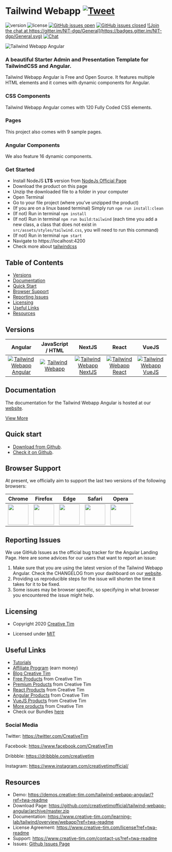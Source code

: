 # Tailwind Webapp <a href="https://twitter.com/intent/tweet?url=https%3A%2F%2Fwww.creative-tim.com%2Flearning-lab%2Ftailwindcss-starter-project%23%2Fpresentation&text=Tailwind%20Starter%20Kit%20by%20Creative%20Tim&original_referer=&via=Creative%20Tim&hashtags=creativetim" target="_blank">![Tweet](https://img.shields.io/twitter/url/http/shields.io.svg?style=social&logo=twitter)</a>

![version](https://img.shields.io/badge/version-1.0.0-blue.svg) ![license](https://img.shields.io/badge/license-MIT-blue.svg) <a href="https://github.com/creativetimofficial/tailwind-webapp-angular/issues?q=is%3Aopen+is%3Aissue" target="_blank">![GitHub issues open](https://img.shields.io/github/issues/creativetimofficial/tailwind-webapp-angular.svg)</a> <a href="https://github.com/creativetimofficial/tailwind-webapp-angular/issues?q=is%3Aissue+is%3Aclosed" target="_blank">![GitHub issues closed](https://img.shields.io/github/issues-closed-raw/creativetimofficial/tailwind-webapp-angular.svg)</a> <a href="https://gitter.im/creative-tim-general/Lobby" target="_blank">![Join the chat at https://gitter.im/NIT-dgp/General](https://badges.gitter.im/NIT-dgp/General.svg)</a> <a href="https://discord.gg/E4aHAQy" target="_blank">![Chat](https://img.shields.io/badge/chat-on%20discord-7289da.svg)</a>

![Tailwind Webapp Angular](https://github.com/creativetimofficial/public-assets/blob/master/tailwind-webapp-angular/tailwind-webapp-angular.jpg?raw=true)

### A beautiful Starter Admin and Presentation Template for TailwindCSS and Angular.

Tailwind Webapp Angular is Free and Open Source. It features multiple HTML elements and it comes with dynamic components for Angular.

### CSS Components

Tailwind Webapp Angular comes with 120 Fully Coded CSS elements.

### Pages

This project also comes with 9 sample pages.

### Angular Components

We also feature 16 dynamic components.

### Get Started

- Install NodeJS **LTS** version from <a href="https://nodejs.org/en/?ref=creativetim">NodeJs Official Page</a>
- Download the product on this page
- Unzip the downloaded file to a folder in your computer
- Open Terminal
- Go to your file project (where you’ve unzipped the product)
- (If you are on a linux based terminal) Simply run `npm run install:clean`
- (If not) Run in terminal `npm install`
- (If not) Run in terminal `npm run build:tailwind` (each time you add a new class, a class that does not exist in `src/assets/styles/tailwind.css`, you will need to run this command)
- (If not) Run in terminal `npm start`
- Navigate to https://localhost:4200
- Check more about [tailwindcss](https://tailwindcss.com/?ref=creativetim)


## Table of Contents

* [Versions](#versions)
* [Documentation](#documentation)
* [Quick Start](#quick-start)
* [Browser Support](#browser-support)
* [Reporting Issues](#reporting-issues)
* [Licensing](#licensing)
* [Useful Links](#useful-links)
* [Resources](#resources)

## Versions

| Angular | JavaScript / HTML | NextJS | React | VueJS |
| :---: | :---: | :---: | :---: | :---: |
| [![Tailwind Webapp Angular](https://github.com/creativetimofficial/public-assets/blob/master/tailwind-webapp-angular/tailwind-webapp-angular.jpg?raw=true)](https://www.creative-tim.com/product/tailwind-webapp-angular?ref=twa-github-readme)  | [![Tailwind Webapp](https://github.com/creativetimofficial/public-assets/blob/master/tailwind-webapp/tailwind-webapp.jpg?raw=true)](https://www.creative-tim.com/product/tailwind-webapp?ref=twa-github-readme)  | [![Tailwind Webapp NextJS](https://github.com/creativetimofficial/public-assets/blob/master/tailwind-webapp-nextjs/tailwind-webapp-nextjs.jpg?raw=true)](https://www.creative-tim.com/product/tailwind-webapp-nextjs?ref=twa-github-readme)  | [![Tailwind Webapp React](https://github.com/creativetimofficial/public-assets/blob/master/tailwind-webapp-react/tailwind-webapp-react.jpg?raw=true)](https://www.creative-tim.com/product/tailwind-webapp-react?ref=twa-github-readme)  | [![Tailwind Webapp VueJS](https://github.com/creativetimofficial/public-assets/blob/master/tailwind-webapp-vuejs/tailwind-webapp-vuejs.jpg?raw=true)](https://www.creative-tim.com/product/tailwind-webapp-vuejs?ref=twa-github-readme)

## Documentation
The documentation for the Tailwind Webapp Angular is hosted at our <a href="https://www.creative-tim.com/learning-lab/tailwind/overview/webapp?ref=twa-readme" target="_blank">website</a>.

<a href="https://demos.creative-tim.com/tailwind-webapp-angular/?ref=twa-readme" target="_blank">View More</a>


## Quick start

- <a href="https://github.com/creativetimofficial/tailwind-webapp-angular/archive/master.zip" target="_blank">Download from Github</a>.
- <a href="https://github.com/creativetimofficial/tailwind-webapp-angular" target="_blank">Check it on Github</a>.

## Browser Support

At present, we officially aim to support the last two versions of the following browsers:

| Chrome | Firefox | Edge | Safari | Opera |
|:---:|:---:|:---:|:---:|:---:|
| <img src="https://github.com/creativetimofficial/public-assets/blob/master/logos/chrome-logo.png?raw=true" width="64" height="64"> | <img src="https://raw.githubusercontent.com/creativetimofficial/public-assets/master/logos/firefox-logo.png" width="64" height="64"> | <img src="https://raw.githubusercontent.com/creativetimofficial/public-assets/master/logos/edge-logo.png" width="64" height="64"> | <img src="https://raw.githubusercontent.com/creativetimofficial/public-assets/master/logos/safari-logo.png" width="64" height="64"> | <img src="https://raw.githubusercontent.com/creativetimofficial/public-assets/master/logos/opera-logo.png" width="64" height="64"> |

## Reporting Issues

We use GitHub Issues as the official bug tracker for the Angular Landing Page. Here are some advices for our users that want to report an issue:

1. Make sure that you are using the latest version of the Tailwind Webapp Angular. Check the CHANGELOG from your dashboard on our <a href="https://www.creative-tim.com/?ref=twa-readme" target="_blank">website</a>.
2. Providing us reproducible steps for the issue will shorten the time it takes for it to be fixed.
3. Some issues may be browser specific, so specifying in what browser you encountered the issue might help.

## Licensing

- Copyright 2020 <a href="https://www.creative-tim.com/?ref=twa-readme" target="_blank">Creative Tim</a>



- Licensed under <a href="https://github.com/creativetimofficial/webapp/blob/master/LICENSE.md" target="_blank">MIT</a>

## Useful Links

- <a href="https://www.youtube.com/channel/UCVyTG4sCw-rOvB9oHkzZD1w" target="_blank">Tutorials</a>
- <a href="https://www.creative-tim.com/affiliates/new?ref=twa-readme" target="_blank">Affiliate Program</a> (earn money)
- <a href="http://blog.creative-tim.com/?ref=twa-readme" target="_blank">Blog Creative Tim</a>
- <a href="https://www.creative-tim.com/templates/free?ref=twa-readme" target="_blank">Free Products</a> from Creative Tim
- <a href="https://www.creative-tim.com/templates/premium?ref=twa-readme" target="_blank">Premium Products</a> from Creative Tim
- <a href="https://www.creative-tim.com/templates/react?ref=twa-readme" target="_blank">React Products</a> from Creative Tim
- <a href="https://www.creative-tim.com/templates/angular?ref=twa-readme" target="_blank">Angular Products</a> from Creative Tim
- <a href="https://www.creative-tim.com/templates/vuejs?ref=twa-readme" target="_blank">VueJS Products</a> from Creative Tim
- <a href="https://www.creative-tim.com/templates?ref=twa-readme" target="_blank">More products</a> from Creative Tim
- Check our Bundles <a href="https://www.creative-tim.com/bundles?ref=twa-readme" target="_blank">here</a>

### Social Media

Twitter: <a href="https://twitter.com/CreativeTim" target="_blank">https://twitter.com/CreativeTim</a>

Facebook: <a href="https://www.facebook.com/CreativeTim" target="_blank">https://www.facebook.com/CreativeTim</a>

Dribbble: <a href="https://dribbble.com/creativetim" target="_blank">https://dribbble.com/creativetim</a>

Instagram: <a href="https://www.instagram.com/creativetimofficial/" target="_blank">https://www.instagram.com/creativetimofficial/</a>


## Resources
- Demo: <a href="https://demos.creative-tim.com/tailwind-webapp-angular/?ref=twa-readme" target="_blank">https://demos.creative-tim.com/tailwind-webapp-angular/?ref=twa-readme</a>
- Download Page: <a href="https://github.com/creativetimofficial/tailwind-webapp-angular/archive/master.zip" target="_blank">https://github.com/creativetimofficial/tailwind-webapp-angular/archive/master.zip</a>
- Documentation: <a href="https://www.creative-tim.com/learning-lab/tailwind/overview/webapp?ref=twa-readme" target="_blank">https://www.creative-tim.com/learning-lab/tailwind/overview/webapp?ref=twa-readme</a>
- License Agreement: <a href="https://www.creative-tim.com/license?ref=twa-readme" target="_blank">https://www.creative-tim.com/license?ref=twa-readme</a>
- Support: <a href="https://www.creative-tim.com/contact-us?ref=twa-readme" target="_blank">https://www.creative-tim.com/contact-us?ref=twa-readme</a>
- Issues: <a href="https://github.com/creativetimofficial/tailwind-webapp-angular/issues" target="_blank">Github Issues Page</a>
